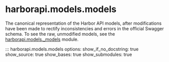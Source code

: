 # harborapi.models.models

The canonical representation of the Harbor API models, after modifications have been made to rectify inconsistencies and errors in the official Swagger schema. To see the raw, unmodified models, see the [harborapi.models._models](./_models.md) module.

::: harborapi.models.models
    options:
        show_if_no_docstring: true
        show_source: true
        show_bases: true
        show_submodules: true
